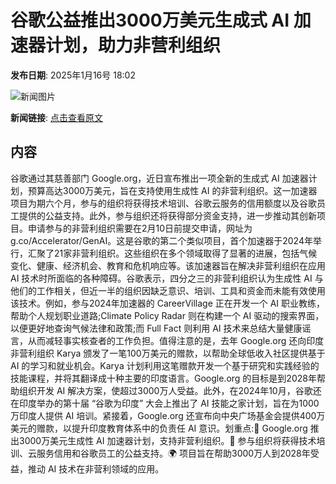 # 谷歌公益推出3000万美元生成式 AI 加速器计划，助力非营利组织

**发布日期**: 2025年1月16号 18:02

![新闻图片](https://pic.chinaz.com/picmap/thumb/201811151642405924_25.jpg)

**新闻链接**: [点击查看原文](https://www.aibase.com/zh/news/14781)

## 内容

谷歌通过其慈善部门 Google.org，近日宣布推出一项全新的生成式 AI 加速器计划，预算高达3000万美元，旨在支持使用生成性 AI 的非营利组织。这一加速器项目为期六个月，参与的组织将获得技术培训、谷歌云服务的信用额度以及谷歌员工提供的公益支持。此外，参与组织还将获得部分资金支持，进一步推动其创新项目。申请参与的非营利组织需要在2月10日前提交申请，网址为 g.co/Accelerator/GenAI。这是谷歌的第二个类似项目，首个加速器于2024年举行，汇聚了21家非营利组织。这些组织在多个领域取得了显著的进展，包括气候变化、健康、经济机会、教育和危机响应等。该加速器旨在解决非营利组织在应用 AI 技术时所面临的各种障碍。谷歌表示，四分之三的非营利组织认为生成性 AI 与他们的工作相关，但近一半的组织因缺乏意识、培训、工具和资金而未能有效使用该技术。例如，参与2024年加速器的 CareerVillage 正在开发一个 AI 职业教练，帮助个人规划职业道路;Climate Policy Radar 则在构建一个 AI 驱动的搜索界面，以便更好地查询气候法律和政策;而 Full Fact 则利用 AI 技术来总结大量健康谣言，从而减轻事实核查者的工作负担。值得注意的是，去年 Google.org 还向印度非营利组织 Karya 颁发了一笔100万美元的赠款，以帮助全球低收入社区提供基于 AI 的学习和就业机会。Karya 计划利用这笔赠款开发一个基于研究和实践经验的技能课程，并将其翻译成十种主要的印度语言。Google.org 的目标是到2028年帮助组织开发 AI 解决方案，使超过3000万人受益。此外，在2024年10月，谷歌还在印度举办的第十届 “谷歌为印度” 大会上推出了 AI 技能之家计划，旨在为1000万印度人提供 AI 培训。紧接着，Google.org 还宣布向中央广场基金会提供400万美元的赠款，以提升印度教育体系中的负责任 AI 意识。划重点:🌟 Google.org 推出3000万美元生成性 AI 加速器计划，支持非营利组织。🤝 参与组织将获得技术培训、云服务信用和谷歌员工的公益支持。🌍 项目旨在帮助3000万人到2028年受益，推动 AI 技术在非营利领域的应用。

